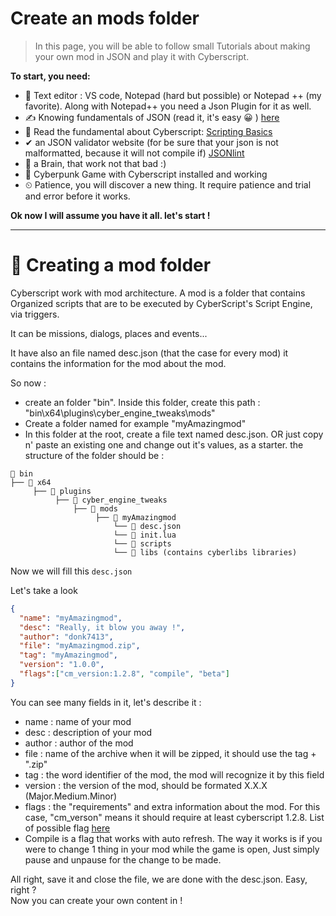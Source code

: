 # Create an mods folder

> In this page, you will be able to follow small Tutorials about making your own mod in JSON and play it with Cyberscript.

**To start, you need:**
- 📄 Text editor : VS code, Notepad (hard but possible) or Notepad ++ (my favorite). Along with Notepad++ you need a Json Plugin for it as well.
- ✍️ Knowing fundamentals of JSON (read it, it's easy 😀 ) [here](https://www.w3schools.com/js/js_json_intro.asp)
- 💯 Read the fundamental about Cyberscript: [Scripting Basics](scripting-basics.md)
- ✔ an JSON validator website (for be sure that your json is not malformatted, because it will not compile if) [JSONlint](https://jsonlint.com/)
- 🧠 a Brain, that work not that bad :)
- 🥇 Cyberpunk Game with Cyberscript installed and working
- ⏲ Patience, you will discover a new thing. It require patience and trial and error before it works.
  
**Ok now I will assume you have it all. let's start !**<hr>

# 📁 Creating a mod folder

Cyberscript work with mod architecture. A mod is a folder that contains Organized scripts that are to be executed by CyberScript's Script Engine, via triggers.

It can be missions, dialogs, places and events...

It have also an file named desc.json (that the case for every mod) it contains the information for the mod about the mod.

So now :
- create an folder "bin". Inside this folder, create this path : "bin\x64\plugins\cyber_engine_tweaks\mods\"
- Create a folder named for example "myAmazingmod"
- In this folder at the root, create a file text named desc.json. OR just copy n' paste an existing one and change out it's values, as a starter.
the structure of the folder should be :


```structure
📁 bin
├── 📁 x64
     ├── 📁 plugins
          ├── 📁 cyber_engine_tweaks
              ├── 📁 mods
                   ├── 📁 myAmazingmod  
                       └── 📃 desc.json
                       └── 📃 init.lua
                       └── 📁 scripts
                       └── 📁 libs (contains cyberlibs libraries)
```



  
Now we will fill this `desc.json`

Let's take a look

```json
{
  "name": "myAmazingmod",
  "desc": "Really, it blow you away !",
  "author": "donk7413",
  "file": "myAmazingmod.zip",
  "tag": "myAmazingmod",
  "version": "1.0.0",
  "flags":["cm_version:1.2.8", "compile", "beta"]
}
```

You can see many fields in it, let's describe it :

- name : name of your mod
- desc : description of your mod
- author : author of the mod
- file : name of the archive when it will be zipped, it should use the tag + ".zip"
- tag : the word identifier of the mod, the mod will recognize it by this field
- version : the version of the mod, should be formated X.X.X (Major.Medium.Minor)
- flags : the "requirements" and extra information about the mod. For this case, "cm_verson" means it should require at least cyberscript 1.2.8. List of possible flag [here](mod-flag.md)
- Compile is a flag that works with auto refresh. The way it works is if you were to change 1 thing in your mod while the game is open, Just simply pause and unpause for the change to be made.

All right, save it and close the file, we are done with the desc.json. Easy, right ?<br>
Now you can create your own content in !
